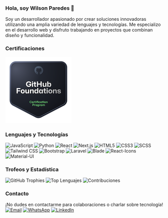 ### Hola, soy Wilson Paredes 👋
Soy un desarrollador apasionado por crear soluciones innovadoras utilizando una amplia variedad de lenguajes y tecnologías. Me especializo en el desarrollo web y disfruto trabajando en proyectos que combinan diseño y funcionalidad.

### Certificaciones
[![GitHub Foundations](/github-foundations.png)](https://www.credly.com/badges/63c25712-a2dd-4e41-89e9-1876b48277f2/public_url)

### Lenguajes y Tecnologías
![JavaScript](https://img.shields.io/badge/JavaScript-F7DF1E?logo=javascript&logoColor=black)
![Python](https://img.shields.io/badge/Python-3776AB?logo=python&logoColor=white)
![React](https://img.shields.io/badge/React-61DAFB?logo=react&logoColor=white)
![Next.js](https://img.shields.io/badge/Next.js-000000?logo=next.js&logoColor=white)
![HTML5](https://img.shields.io/badge/HTML5-E34F26?logo=html5&logoColor=white)
![CSS3](https://img.shields.io/badge/CSS3-1572B6?logo=css3&logoColor=white)
![SCSS](https://img.shields.io/badge/SCSS-CC6699?logo=sass&logoColor=white)
![Tailwind CSS](https://img.shields.io/badge/Tailwind%20CSS-06B6D4?logo=tailwindcss&logoColor=white)
![Bootstrap](https://img.shields.io/badge/Bootstrap-7952B3?logo=bootstrap&logoColor=white)
![Laravel](https://img.shields.io/badge/Laravel-FF2D20?logo=laravel&logoColor=white)
![Blade](https://img.shields.io/badge/Blade-FF2D20?logo=blade&logoColor=white)
![React-Icons](https://img.shields.io/badge/React%20Icons-61DAFB?logo=react&logoColor=white)
![Material-UI](https://img.shields.io/badge/Material%20UI-0081CB?logo=mui&logoColor=white)

### Trofeos y Estadística
![GitHub Trophies](https://github-profile-trophy.vercel.app/?username=WilsonParedes11&theme=darkhub&no-frame=true&no-bg=true)
![Top Lenguajes](https://github-readme-stats.vercel.app/api/top-langs/?username=WilsonParedes11&theme=radical)
![Contribuciones](https://github-readme-stats.vercel.app/api?username=WilsonParedes11&count_private=true&show_icons=true&theme=radical&hide=contribs,prs)

### Contacto
¡No dudes en contactarme para colaboraciones o charlar sobre tecnología!
[![Email](https://img.shields.io/badge/Email-Contact%20Me-blue)](mailto:wilsonparedes87@gmail.com)
[![WhatsApp](https://img.shields.io/badge/WhatsApp-Chat%20with%20Me-brightgreen?logo=whatsapp)](https://wa.me/+593983651761)
[![LinkedIn](https://img.shields.io/badge/LinkedIn-Profile-blue)](https://www.linkedin.com/in/wilson-paredes-541716244)
